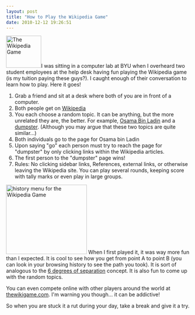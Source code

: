 ```yaml
---
layout: post
title: "How to Play the Wikipedia Game"
date: 2010-12-12 19:26:51
---
```


[<img alt="The Wikipedia Game" class="alignright size-full wp-image-114" height="88" src="/assets/images/200px-Wikipedia-logo-v2.svg_.png" title="200px-Wikipedia-logo-v2.svg" width="96" />][1]I was sitting in a computer lab at BYU when I overheard two student employees at the help desk having fun playing the Wikipedia game (is my tuition paying these guys?). I caught enough of their conversation to learn how to play. Here it goes!

 [1]: /assets/images/200px-Wikipedia-logo-v2.svg_.png

1.  Grab a friend and sit at a desk where both of you are in front of a computer.
2.  Both people get on <a href="http://www.wikipedia.org" target="_blank" rel="noopener noreferrer" title="Wikipedia">Wikipedia</a>
3.  You each choose a random topic. It can be anything, but the more unrelated they are, the better. For example, <a href="http://en.wikipedia.org/wiki/Osama_bin_laden" target="_blank" rel="noopener noreferrer" title="Osama Bin Ladin">Osama Bin Ladin</a> and a <a href="http://en.wikipedia.org/wiki/Dumpster_%28term%29" target="_blank" rel="noopener noreferrer" title="Dumpster">dumpster</a>. (Although you may argue that these two topics are quite similar...)
4.  Both individuals go to the page for Osama bin Ladin
5.  Upon saying "go" each person must try to reach the page for "dumpster" by only clicking links within the Wikipedia articles.
6.  The first person to the "dumpster" page wins!
7.  Rules: No clicking sidebar links, References, external links, or otherwise leaving the Wikipedia site. You can play several rounds, keeping score with tally marks or even play in large groups.

[<img alt="history menu for the Wikipedia Game" class="alignright size-full wp-image-116" height="190" src="/assets/images/history.jpg" title="history" width="221" />][2] When I first played it, it was way more fun than I expected. It is cool to see how you get from point A to point B (you can look in your browsing history to see the path you took). It is sort of analogous to the <a href="http://www.helium.com/items/954067-six-degrees-of-separation-explained" target="_blank" rel="noopener noreferrer" title="6 Degrees">6 degrees of separation</a> concept. It is also fun to come up with the random topics.

 [2]: /assets/images/history.jpg

You can even compete online with other players around the world at <a href="http://thewikigame.com/" target="_blank" rel="noopener noreferrer" title="The Wikipedia Game">thewikigame.com</a>. I'm warning you though... it can be addictive!

So when you are stuck it a rut during your day, take a break and give it a try.
